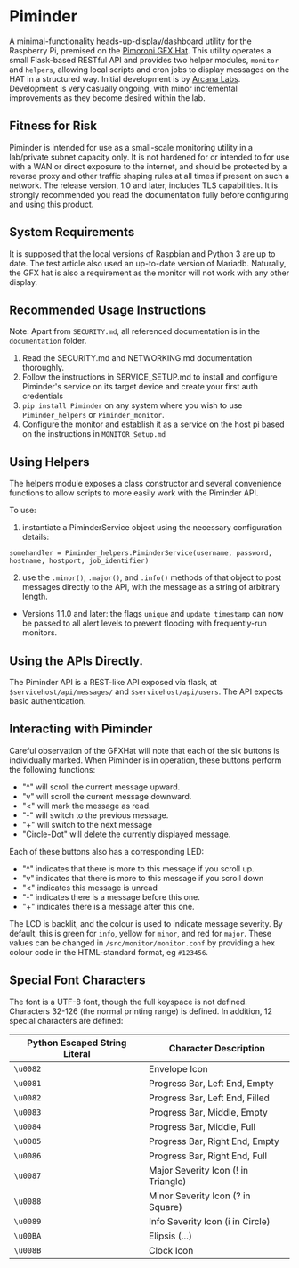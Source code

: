 # Piminder
A minimal-functionality heads-up-display/dashboard utility for the Raspberry Pi, premised on the [Pimoroni GFX Hat](https://shop.pimoroni.com/products/gfx-hat). This utility operates a small Flask-based RESTful API and provides two helper modules, `monitor` and `helpers`, allowing local scripts and cron jobs to display messages on the HAT in a structured way. Initial development is by [Arcana Labs](https://www.arcanalabs.ca). Development is very casually ongoing, with minor incremental improvements as they become desired within the lab.

## Fitness for Risk
Piminder is intended for use as a small-scale monitoring utility in a lab/private subnet capacity only. It is not hardened for or intended to for use with a WAN or direct exposure to the internet, and should be protected by a reverse proxy and other traffic shaping rules at all times if present on such a network. The release version, 1.0 and later, includes TLS capabilities. It is strongly recommended you read the documentation fully before configuring and using this product.

## System Requirements
It is supposed that the local versions of Raspbian and Python 3 are up to date. The test article also used an up-to-date version of Mariadb. Naturally, the GFX hat is also a requirement as the monitor will not work with any other display.

## Recommended Usage Instructions
Note: Apart from `SECURITY.md`, all referenced documentation is in the `documentation` folder.
1. Read the SECURITY.md and NETWORKING.md documentation thoroughly.
2. Follow the instructions in SERVICE_SETUP.md to install and configure Piminder's service on its target device and create your first auth credentials
3. `pip install Piminder` on any system where you wish to use `Piminder_helpers` or `Piminder_monitor`.
4. Configure the monitor and establish it as a service on the host pi based on the instructions in `MONITOR_Setup.md`

## Using Helpers
The helpers module exposes a class constructor and several convenience functions to allow scripts to more easily work with the Piminder API. 

To use:
1. instantiate a PiminderService object using the necessary configuration details:
   
```python3
somehandler = Piminder_helpers.PiminderService(username, password, hostname, hostport, job_identifier)
```
2. use the `.minor()`, `.major()`, and `.info()` methods of that object to post messages directly to the API, with the message as a string of arbitrary length.
  - Versions 1.1.0 and later: the flags `unique` and `update_timestamp` can now be passed to all alert levels to prevent flooding with frequently-run monitors.

## Using the APIs Directly.
The Piminder API is a REST-like API exposed via flask, at `$servicehost/api/messages/` and `$servicehost/api/users`. The API expects basic authentication.

## Interacting with Piminder
Careful observation of the GFXHat will note that each of the six buttons is individually marked. When Piminder is in operation, these buttons perform the following functions:
- "^" will scroll the current message upward.
- "v" will scroll the current message downward.
- "<" will mark the message as read.
- "-" will switch to the previous message.
- "+" will switch to the next message
- "Circle-Dot" will delete the currently displayed message.

Each of these buttons also has a corresponding LED:
- "^" indicates that there is more to this message if you scroll up.
- "v" indicates that there is more to this message if you scroll down
- "<" indicates this message is unread
- "-" indicates there is a message before this one.
- "+" indicates there is a message after this one.

The LCD is backlit, and the colour is used to indicate message severity. By default, this is green for `info`, yellow for `minor`, and red for `major`. These values can be changed in `/src/monitor/monitor.conf` by providing a hex colour code in the HTML-standard format, eg `#123456`.

## Special Font Characters
The font is a UTF-8 font, though the full keyspace is not defined. Characters 32-126 (the normal printing range) is defined. In addition, 12 special characters are defined:

|Python Escaped String Literal|Character Description|
|-----------------------------|---------------------|
|`\u0082`|Envelope Icon|
|`\u0081`|Progress Bar, Left End, Empty|
|`\u0082`|Progress Bar, Left End, Filled|
|`\u0083`|Progress Bar, Middle, Empty|
|`\u0084`|Progress Bar, Middle, Full|
|`\u0085`|Progress Bar, Right End, Empty|
|`\u0086`|Progress Bar, Right End, Full|
|`\u0087`|Major Severity Icon (! in Triangle)|
|`\u0088`|Minor Severity Icon (? in Square)|
|`\u0089`|Info Severity Icon (i in Circle)|
|`\u00BA`|Elipsis (...)|
|`\u008B`|Clock Icon|
